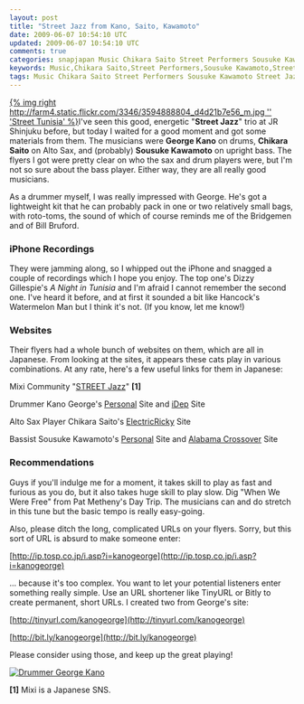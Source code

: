 ```yaml
---           
layout: post
title: "Street Jazz from Kano, Saito, Kawamoto"
date: 2009-06-07 10:54:10 UTC
updated: 2009-06-07 10:54:10 UTC
comments: true
categories: snapjapan Music Chikara Saito Street Performers Sousuke Kawamoto Street Jazz Musicians japan George Kano
keywords: Music,Chikara Saito,Street Performers,Sousuke Kawamoto,Street Jazz,Musicians,japan,George Kano
tags: Music Chikara Saito Street Performers Sousuke Kawamoto Street Jazz Musicians japan George Kano
---
```

 

[{% img right http://farm4.static.flickr.com/3346/3594888804_d4d21b7e56_m.jpg '' 'Street Tunisia' %}](http://www.flickr.com/photos/81796435@N00/3594888804 "View 'Street Tunisia' on Flickr.com")I've seen this good, energetic "**Street Jazz**" trio at JR Shinjuku before, but today I waited for a good moment and got some materials from them. The musicians were **George Kano** on drums, **Chikara Saito** on Alto Sax, and (probably) **Sousuke Kawamoto** on upright bass. The flyers I got were pretty clear on who the sax and drum players were, but I'm not so sure about the bass player. Either way, they are all really good musicians. 


As a drummer myself, I was really impressed with George. He's got a lightweight kit that he can probably pack in one or two relatively small bags, with roto-toms, the sound of which of course reminds me of the Bridgemen and of Bill Bruford.


### iPhone Recordings



They were jamming along, so I whipped out the iPhone and snagged a couple of recordings which I hope you enjoy. The top one's Dizzy Gillespie's _A Night in Tunisia_ and I'm afraid I cannot remember the second one. I've heard it before, and at first it sounded a bit like Hancock's Watermelon Man but I think it's not. (If you know, let me know!)








### Websites



Their flyers had a whole bunch of websites on them, which are all in Japanese. From looking at the sites, it appears these cats play in various combinations. At any rate, here's a few useful links for them in Japanese: 





Mixi Community "[STREET Jazz](http://mixi.jp/view_community.pl?id=938722)" **[1]**


Drummer Kano George's [Personal](http://ip.tosp.co.jp/i.asp?i=kanogeorge) Site and [iDep](http://www.i-dep.jp) Site


Alto Sax Player Chikara Saito's [ElectricRicky](http://www.geocities.jp/elektricricky/toppage.htm) Site


Bassist Sousuke Kawamoto's [Personal](http://www7b.biglobe.ne.jp/~sousuke-website/) Site and [Alabama Crossover](http://www.alabamacrossover.net) Site





### Recommendations



Guys if you'll indulge me for a moment, it takes skill to play as fast and furious as you do, but it also takes huge skill to play slow. Dig "When We Were Free" from Pat Metheny's Day Trip. The musicians can and do stretch in this tune but the basic tempo is really easy-going. 


Also, please ditch the long, complicated URLs on your flyers. Sorry, but this sort of URL is absurd to make someone enter: 


[http://ip.tosp.co.jp/i.asp?i=kanogeorge](http://ip.tosp.co.jp/i.asp?i=kanogeorge)


... because it's too complex. You want to let your potential listeners enter something really simple. Use an URL shortener like TinyURL or Bitly to create permanent, short URLs. I created two from George's site:


[http://tinyurl.com/kanogeorge](http://tinyurl.com/kanogeorge)


[http://bit.ly/kanogeorge](http://bit.ly/kanogeorge)


Please consider using those, and keep up the great playing!


[![Drummer George Kano](http://www.pict01.maho.jp/user/0002/553/151/200806/1_1_QZGWCZFQ6N_s.jpg)](http://www.pict01.maho.jp/user/0002/553/151/200806/1_1_QZGWCZFQ6N.jpg)


**[1]** Mixi is a Japanese SNS.

